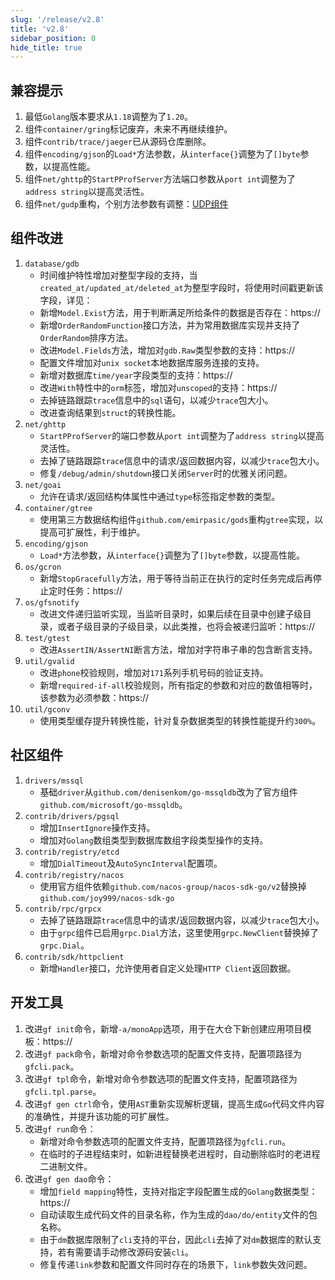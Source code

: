 ```yaml
---
slug: '/release/v2.8'
title: 'v2.8'
sidebar_position: 0
hide_title: true
---
```


## 兼容提示
1. 最低`Golang`版本要求从`1.18`调整为了`1.20`。
2. 组件`container/gring`标记废弃，未来不再继续维护。
3. 组件`contrib/trace/jaeger`已从源码仓库删除。
4. 组件`encoding/gjson`的`Load*`方法参数，从`interface{}`调整为了`[]byte`参数，以提高性能。
5. 组件`net/ghttp`的`StartPProfServer`方法端口参数从`port int`调整为了`address string`以提高灵活性。
6. 组件`net/gudp`重构，个别方法参数有调整：[UDP组件](../docs/网络服务开发/UDP组件/UDP组件.md)

## 组件改进
1. `database/gdb`
   - 时间维护特性增加对整型字段的支持，当`created_at/updated_at/deleted_at`为整型字段时，将使用时间戳更新该字段，详见：[](../docs/核心组件/数据库ORM/ORM链式操作/ORM链式操作-时间维护/ORM链式操作-时间维护.md)
   - 新增`Model.Exist`方法，用于判断满足所给条件的数据是否存在：https://
   - 新增`OrderRandomFunction`接口方法，并为常用数据库实现并支持了`OrderRandom`排序方法。
   - 改进`Model.Fields`方法，增加对`gdb.Raw`类型参数的支持：https://
   - 配置文件增加对`unix socket`本地数据库服务连接的支持。
   - 新增对数据库`time/year`字段类型的支持：https://
   - 改进`With`特性中的`orm`标签，增加对`unscoped`的支持：https://
   - 去掉链路跟踪`trace`信息中的`sql`语句，以减少`trace`包大小。
   - 改进查询结果到`struct`的转换性能。
2. `net/ghttp`
   - `StartPProfServer`的端口参数从`port int`调整为了`address string`以提高灵活性。
   - 去掉了链路跟踪`trace`信息中的请求/返回数据内容，以减少`trace`包大小。
   - 修复`/debug/admin/shutdown`接口关闭`Server`时的优雅关闭问题。
3. `net/goai`
   - 允许在请求/返回结构体属性中通过`type`标签指定参数的类型。
4. `container/gtree`
   - 使用第三方数据结构组件`github.com/emirpasic/gods`重构`gtree`实现，以提高可扩展性，利于维护。
5. `encoding/gjson`
   - `Load*`方法参数，从`interface{}`调整为了`[]byte`参数，以提高性能。
6. `os/gcron`
   - 新增`StopGracefully`方法，用于等待当前正在执行的定时任务完成后再停止定时任务：https://
7. `os/gfsnotify`
   - 改进文件递归监听实现，当监听目录时，如果后续在目录中创建子级目录，或者子级目录的子级目录，以此类推，也将会被递归监听：https://
8. `test/gtest`
   - 改进`AssertIN/AssertNI`断言方法，增加对字符串子串的包含断言支持。
9. `util/gvalid`
   - 改进`phone`校验规则，增加对`171`系列手机号码的验证支持。
   - 新增`required-if-all`校验规则，所有指定的参数和对应的数值相等时，该参数为必须参数：https://
10. `util/gconv`
    - 使用类型缓存提升转换性能，针对复杂数据类型的转换性能提升约`300%`。

## 社区组件
1. `drivers/mssql`
   - 基础`driver`从`github.com/denisenkom/go-mssqldb`改为了官方组件`github.com/microsoft/go-mssqldb`。
2. `contrib/drivers/pgsql`
   - 增加`InsertIgnore`操作支持。
   - 增加对`Golang`数组类型到数据库数组字段类型操作的支持。
3. `contrib/registry/etcd`
   - 增加`DialTimeout`及`AutoSyncInterval`配置项。
4. `contrib/registry/nacos`
   - 使用官方组件依赖`github.com/nacos-group/nacos-sdk-go/v2`替换掉`github.com/joy999/nacos-sdk-go`
5. `contrib/rpc/grpcx`
   - 去掉了链路跟踪`trace`信息中的请求/返回数据内容，以减少`trace`包大小。
   - 由于`grpc`组件已启用`grpc.Dial`方法，这里使用`grpc.NewClient`替换掉了`grpc.Dial`。
6. `contrib/sdk/httpclient`
   - 新增`Handler`接口，允许使用者自定义处理`HTTP Client`返回数据。

## 开发工具
1. 改进`gf init`命令，新增`-a/monoApp`选项，用于在大仓下新创建应用项目模板：https://
2. 改进`gf pack`命令，新增对命令参数选项的配置文件支持，配置项路径为`gfcli.pack`。
3. 改进`gf tpl`命令，新增对命令参数选项的配置文件支持，配置项路径为`gfcli.tpl.parse`。
4. 改进`gf gen ctrl`命令，使用`AST`重新实现解析逻辑，提高生成`Go`代码文件内容的准确性，并提升该功能的可扩展性。
5. 改进`gf run`命令：
   - 新增对命令参数选项的配置文件支持，配置项路径为`gfcli.run`。
   - 在临时的子进程结束时，如新进程替换老进程时，自动删除临时的老进程二进制文件。
6. 改进`gf gen dao`命令：
   - 增加`field mapping`特性，支持对指定字段配置生成的`Golang`数据类型：https://
   - 自动读取生成代码文件的目录名称，作为生成的`dao/do/entity`文件的包名称。
   - 由于`dm`数据库限制了`cli`支持的平台，因此`cli`去掉了对`dm`数据库的默认支持，若有需要请手动修改源码安装`cli`。
   - 修复传递`link`参数和配置文件同时存在的场景下，`link`参数失效问题。
